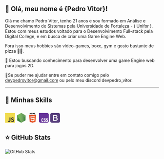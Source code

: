 ## 💜 Olá, meu nome é {Pedro Vitor}!

Olá me chamo Pedro Vitor, tenho 21 anos e sou formado em Análise e Desenvolvimento de Sistemas pela Universidade de Fortaleza - ( Unifor ). Estou com meus estudos voltado para o Desenvolvimento Full-stack pela Digital College, e em busca de criar uma Game Engine Web.

Fora isso meus hobbies são vídeo-games, boxe, gym e gosto bastante de pizza 🍕😋.

🔭 Estou buscando conhecimento para desenvolver uma game Engine web para jogos 2D.

💬Se puder me ajudar entre em contato comigo pelo devpedrovitor@gmail.com ou pelo meu discord devpedro_vitor.

---

## 🚀 Minhas Skills

<code><img height="32" src="https://raw.githubusercontent.com/github/explore/80688e429a7d4ef2fca1e82350fe8e3517d3494d/topics/javascript/javascript.png" alt="Javascript"/></code>
<code><img height="32" src="https://raw.githubusercontent.com/github/explore/80688e429a7d4ef2fca1e82350fe8e3517d3494d/topics/nodejs/nodejs.png" alt="Nodejs"/></code>
<code><img height="32" src="https://raw.githubusercontent.com/github/explore/80688e429a7d4ef2fca1e82350fe8e3517d3494d/topics/html/html.png" alt="HTML5"/></code>
<code><img height="32" src="https://raw.githubusercontent.com/github/explore/80688e429a7d4ef2fca1e82350fe8e3517d3494d/topics/css/css.png" alt="CSS"/></code>
<code><img height="32" src="https://raw.githubusercontent.com/github/explore/80688e429a7d4ef2fca1e82350fe8e3517d3494d/topics/bootstrap/bootstrap.png" alt="Bootstrap"/></code>
---

## ⭐ GitHub Stats

![GitHub Stats](https://github-readme-stats.vercel.app/api?username=devpedrovitor&show_icons=true)
